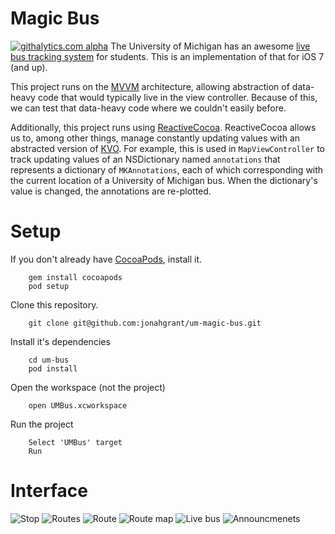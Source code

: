 # Magic Bus
[![githalytics.com alpha](https://cruel-carlota.pagodabox.com/0fe6bae62d6859d30f7f447fb3b2b188 "githalytics.com")](http://githalytics.com/jonahgrant/um-magic-bus)
The University of Michigan has an awesome [live bus tracking system](http://mbus.pts.umich.edu/) for students.  This is an implementation of that for iOS 7 (and up).

This project runs on the [MVVM](http://en.wikipedia.org/wiki/Model_View_ViewModel) architecture, allowing abstraction of data-heavy code that would typically live in the view controller.  Because of this, we can test that data-heavy code where we couldn't easily before.

Additionally, this project runs using [ReactiveCocoa](https://github.com/blog/1107-reactivecocoa-for-a-better-world).  ReactiveCocoa allows us to, among other things, manage constantly updating values with an abstracted version of [KVO](https://developer.apple.com/library/Mac/documentation/Cocoa/Conceptual/KeyValueObserving/KeyValueObserving.html).  For example, this is used in ```MapViewController``` to track updating values of an NSDictionary named ```annotations``` that represents a dictionary of ```MKAnnotations```, each of which corresponding with the current location of a University of Michigan bus.  When the dictionary's value is changed, the annotations are re-plotted.

# Setup

If you don't already have [CocoaPods](http://cocoapods.org/), install it.

        gem install cocoapods
        pod setup
        
Clone this repository.

		git clone git@github.com:jonahgrant/um-magic-bus.git

Install it's dependencies
		
		cd um-bus
		pod install

Open the workspace (not the project)
		
		open UMBus.xcworkspace
		
Run the project
		
		Select 'UMBus' target
		Run
		
# Interface
![Stop](https://dl.dropboxusercontent.com/u/2177718/Screen%20Shot%202013-12-23%20at%2011.42.24%20AM.png "Stop")
![Routes](https://dl.dropboxusercontent.com/u/2177718/Screen%20Shot%202013-12-23%20at%2011.42.29%20AM.png "Routes")
![Route](https://dl.dropboxusercontent.com/u/2177718/Screen%20Shot%202013-12-23%20at%2011.50.19%20AM.png "Route")
![Route map](https://dl.dropboxusercontent.com/u/2177718/Screen%20Shot%202013-12-23%20at%2011.50.27%20AM.png "Route map")
![Live bus](https://dl.dropboxusercontent.com/u/2177718/Screen%20Shot%202013-12-23%20at%2011.50.38%20AM.png "Live bus")
![Announcmenets](https://dl.dropboxusercontent.com/u/2177718/Screen%20Shot%202013-12-23%20at%2011.50.40%20AM.png "Announcements")